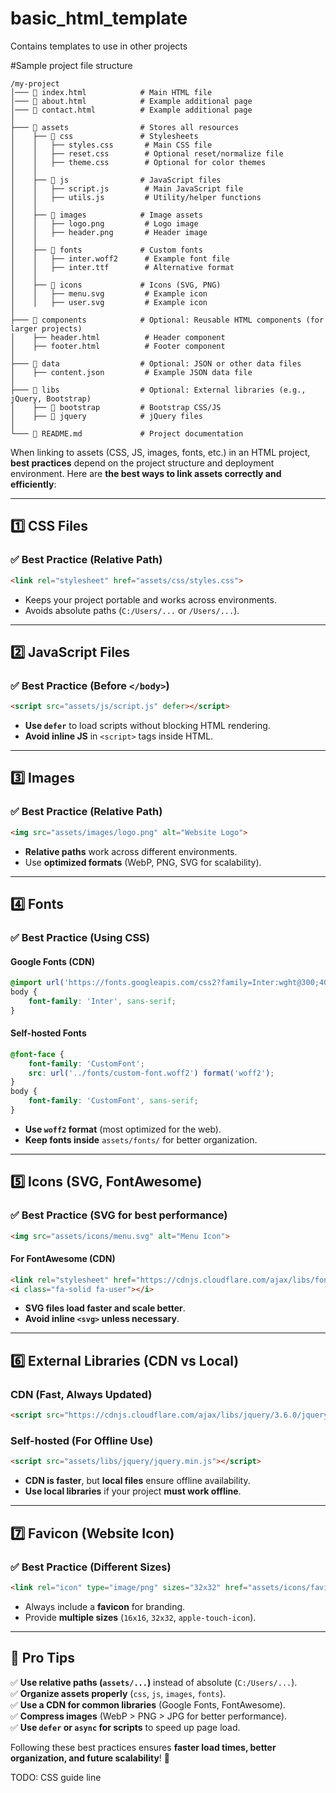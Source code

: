 # basic_html_template
Contains templates to use in other projects

#Sample project file structure
```
/my-project
│─── 📄 index.html            # Main HTML file
│─── 📄 about.html            # Example additional page
│─── 📄 contact.html          # Example additional page
│
├─── 📂 assets                # Stores all resources
│    ├── 📂 css               # Stylesheets
│    │   ├── styles.css       # Main CSS file
│    │   ├── reset.css        # Optional reset/normalize file
│    │   ├── theme.css        # Optional for color themes
│    │
│    ├── 📂 js                # JavaScript files
│    │   ├── script.js        # Main JavaScript file
│    │   ├── utils.js         # Utility/helper functions
│    │
│    ├── 📂 images            # Image assets
│    │   ├── logo.png         # Logo image
│    │   ├── header.png       # Header image
│    │
│    ├── 📂 fonts             # Custom fonts
│    │   ├── inter.woff2      # Example font file
│    │   ├── inter.ttf        # Alternative format
│    │
│    ├── 📂 icons             # Icons (SVG, PNG)
│    │   ├── menu.svg         # Example icon
│    │   ├── user.svg         # Example icon
│
├─── 📂 components            # Optional: Reusable HTML components (for larger projects)
│    ├── header.html          # Header component
│    ├── footer.html          # Footer component
│
├─── 📂 data                  # Optional: JSON or other data files
│    ├── content.json         # Example JSON data file
│
├─── 📂 libs                  # Optional: External libraries (e.g., jQuery, Bootstrap)
│    ├── 📂 bootstrap         # Bootstrap CSS/JS
│    ├── 📂 jquery            # jQuery files
│
└─── 📄 README.md             # Project documentation

```

When linking to assets (CSS, JS, images, fonts, etc.) in an HTML project, **best practices** depend on the project structure and deployment environment. Here are **the best ways to link assets correctly and efficiently**:

---

## **1️⃣ CSS Files**
### ✅ **Best Practice (Relative Path)**
```html
<link rel="stylesheet" href="assets/css/styles.css">
```
- Keeps your project portable and works across environments.
- Avoids absolute paths (`C:/Users/...` or `/Users/...`).

---

## **2️⃣ JavaScript Files**
### ✅ **Best Practice (Before `</body>`)**
```html
<script src="assets/js/script.js" defer></script>
```
- **Use `defer`** to load scripts without blocking HTML rendering.
- **Avoid inline JS** in `<script>` tags inside HTML.

---

## **3️⃣ Images**
### ✅ **Best Practice (Relative Path)**
```html
<img src="assets/images/logo.png" alt="Website Logo">
```
- **Relative paths** work across different environments.
- Use **optimized formats** (WebP, PNG, SVG for scalability).

---

## **4️⃣ Fonts**
### ✅ **Best Practice (Using CSS)**
#### **Google Fonts (CDN)**
```css
@import url('https://fonts.googleapis.com/css2?family=Inter:wght@300;400;500&display=swap');
body {
    font-family: 'Inter', sans-serif;
}
```
#### **Self-hosted Fonts**
```css
@font-face {
    font-family: 'CustomFont';
    src: url('../fonts/custom-font.woff2') format('woff2');
}
body {
    font-family: 'CustomFont', sans-serif;
}
```
- **Use `woff2` format** (most optimized for the web).
- **Keep fonts inside** `assets/fonts/` for better organization.

---

## **5️⃣ Icons (SVG, FontAwesome)**
### ✅ **Best Practice (SVG for best performance)**
```html
<img src="assets/icons/menu.svg" alt="Menu Icon">
```
#### **For FontAwesome (CDN)**
```html
<link rel="stylesheet" href="https://cdnjs.cloudflare.com/ajax/libs/font-awesome/6.0.0/css/all.min.css">
<i class="fa-solid fa-user"></i>
```
- **SVG files load faster and scale better**.
- **Avoid inline `<svg>` unless necessary**.

---

## **6️⃣ External Libraries (CDN vs Local)**
### **CDN (Fast, Always Updated)**
```html
<script src="https://cdnjs.cloudflare.com/ajax/libs/jquery/3.6.0/jquery.min.js"></script>
```
### **Self-hosted (For Offline Use)**
```html
<script src="assets/libs/jquery/jquery.min.js"></script>
```
- **CDN is faster**, but **local files** ensure offline availability.
- **Use local libraries** if your project **must work offline**.

---

## **7️⃣ Favicon (Website Icon)**
### ✅ **Best Practice (Different Sizes)**
```html
<link rel="icon" type="image/png" sizes="32x32" href="assets/icons/favicon-32x32.png">
```
- Always include a **favicon** for branding.
- Provide **multiple sizes** (`16x16`, `32x32`, `apple-touch-icon`).

---

## **🚀 Pro Tips**
✅ **Use relative paths (`assets/...`)** instead of absolute (`C:/Users/...`).  
✅ **Organize assets properly** (`css`, `js`, `images`, `fonts`).  
✅ **Use a CDN for common libraries** (Google Fonts, FontAwesome).  
✅ **Compress images** (WebP > PNG > JPG for better performance).  
✅ **Use `defer` or `async` for scripts** to speed up page load.  

Following these best practices ensures **faster load times, better organization, and future scalability**! 🚀

TODO: CSS guide line
